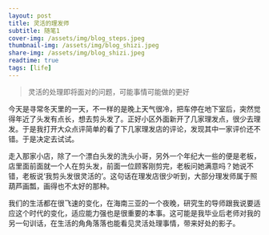 ```yaml
---
layout: post
title: 灵活的理发师
subtitle: 随笔1
cover-img: /assets/img/blog_steps.jpeg
thumbnail-img: /assets/img/blog_shizi.jpeg
share-img: /assets/img/blog_shizi.jpeg
readtime: true
tags: [life]
---
```

> 灵活的处理即将面对的问题，可能事情可能做的更好

今天是寻常冬天里的一天，不一样的是晚上天气很冷，把车停在地下室后，突然觉得年近了头发有点长，想去剪头发了。正好小区外面新开了几家理发点，很少去理发。于是我打开大众点评简单的看了下几家理发店的评论，发现其中一家评价还不错。于是决定去试试。

走入那家小店，除了一个漂白头发的洗头小哥，另外一个年纪大一些的便是老板，店里面前面就一个人在剪头发，前面一位顾客刚剪完，老板问她满意吗？她说不错，老板说‘我剪头发很灵活的’。这句话在理发店很少听到，大部分理发师属于照葫芦画瓢，画得也不太好的那种。

我们的生活都在很飞速的变化，在海南三亚的一个夜晚，研究生的导师跟我说要适应这个时代的变化，适应能力强也是很重要的本事。这可能是我毕业后老师对我的另一句训话，在生活的角角落落也能看见灵活处理事情，带来好处的影子。

